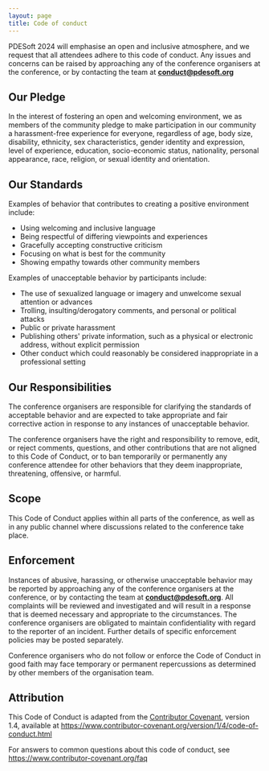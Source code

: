 ```yaml
---
layout: page
title: Code of conduct
---
```


PDESoft 2024 will emphasise an open and inclusive atmosphere, and we request that
all attendees adhere to this code of conduct. Any issues and concerns can be raised
by approaching any of the conference organisers at the conference,
or by contacting the team at **[conduct@pdesoft.org](mailto:conduct@pdesoft.org)**

## Our Pledge

In the interest of fostering an open and welcoming environment, we as
members of the community pledge to make participation in our community
a harassment-free experience for everyone, regardless of age, body size,
disability, ethnicity, sex characteristics, gender identity and expression,
level of experience, education, socio-economic status, nationality, personal
appearance, race, religion, or sexual identity and orientation.

## Our Standards

Examples of behavior that contributes to creating a positive environment
include:

* Using welcoming and inclusive language
* Being respectful of differing viewpoints and experiences
* Gracefully accepting constructive criticism
* Focusing on what is best for the community
* Showing empathy towards other community members

Examples of unacceptable behavior by participants include:

* The use of sexualized language or imagery and unwelcome sexual attention or advances
* Trolling, insulting/derogatory comments, and personal or political attacks
* Public or private harassment
* Publishing others' private information, such as a physical or electronic address, without explicit permission
* Other conduct which could reasonably be considered inappropriate in a professional setting

## Our Responsibilities

The conference organisers are responsible for clarifying the standards of acceptable
behavior and are expected to take appropriate and fair corrective action in
response to any instances of unacceptable behavior.

The conference organisers have the right and responsibility to remove, edit, or
reject comments, questions, and other contributions that are not aligned to
this Code of Conduct, or to ban temporarily or permanently any conference attendee for
other behaviors that they deem inappropriate, threatening, offensive, or harmful.

## Scope

This Code of Conduct applies within all parts of the conference, as well as in
any public channel where discussions related to the conference take place.

## Enforcement

Instances of abusive, harassing, or otherwise unacceptable behavior may be
reported by approaching any of the conference organisers at the conference,
or by contacting the team at **[conduct@pdesoft.org](mailto:conduct@pdesoft.org)**. All
complaints will be reviewed and investigated and will result in a response that
is deemed necessary and appropriate to the circumstances. The conference organisers are
obligated to maintain confidentiality with regard to the reporter of an incident.
Further details of specific enforcement policies may be posted separately.

Conference organisers who do not follow or enforce the Code of Conduct in good
faith may face temporary or permanent repercussions as determined by other
members of the organisation team.

## Attribution

This Code of Conduct is adapted from the [Contributor Covenant](https://www.contributor-covenant.org), version 1.4,
available at https://www.contributor-covenant.org/version/1/4/code-of-conduct.html

For answers to common questions about this code of conduct, see
https://www.contributor-covenant.org/faq
